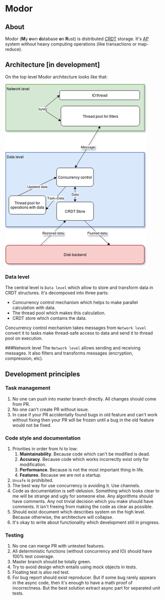 # Modor

## About

Modor (**M**y **o**wn **d**atabase **o**n **R**ust) is distributed [CRDT](https://en.wikipedia.org/wiki/Conflict-free_replicated_data_type) storage. It's [AP](https://en.wikipedia.org/wiki/CAP_theorem) system without heavy computing operations (like transactions or map-reduce).

## Architecture [in development]

On the top level Modor architecture looks like that:

![Modor architecture](arc.png)

### Data level
The central level is `Data level` which allow to store and transform data in CRDT structures. It's decomposed into three parts:
- Concurrency control mechanism which helps to make parallel calculation with data.
- The thread pool which makes this calculation.
- CRDT store which contains the data.

Concurrency control mechanism takes messages from `Network level` convert it to tasks make thread-safe access to data and send it to thread pool on execution.

###Network level
The `Network level` allows sending and receiving messages. It also filters and transforms messages (encryption, compression, etc).


## Development principles

### Task management

1. No one can push into master branch directly. All changes should come from PR.
2. No one can't create PR without issue.
3. In case if your PR accidentally found bugs in old feature and can't work without fixing then your PR will be frozen until a bug in the old feature would not be fixed.

### Code style and documentation

1. Priorities in order from hi to low:
   1. **Maintainability**. Because code which can't be modified is dead.
   2. **Accuracy**. Because code which works incorrectly exist only for modification.
   3. **Performance**. Because is not the most important thing in life.
   4. **Features**. Because we are not a startup.
2. `Unsafe` is prohibited.
3. The best way for use concurrency is avoiding it. Use channels.
4. Code as documentation is self-delusion. Something which looks clear to me will be strange and ugly for someone else. Any algorithms should have comments. Any not trivial decision which you make should have comments. It isn't freeing from making the code as clear as possible.
5. Should exist document which describes system on the high level. Because otherwise, the architecture will collapse.
6. It's okay to write about functionality which development still in progress.

### Testing

1. No one can merge PR with untested features.
2. All deterministic functions (without concurrency and IO) should have 100% test coverage.
3. Master branch should be totally green.
4. Try to avoid design which entails using mock objects in tests.
5. Floating test is also red test.
6. For bug report should exist reproducer. But if some bug rarely appears in the async code, then it's enough to have a math proof of incorrectness. But the best solution extract async part for separated unit tests.